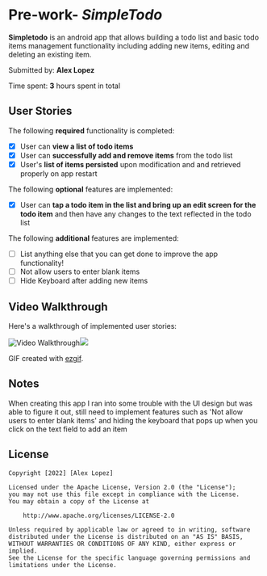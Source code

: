 # Pre-work- *SimpleTodo*

**Simpletodo** is an android app that allows building a todo list and basic todo items management functionality including adding new items, editing and deleting an existing item.

Submitted by: **Alex Lopez**

Time spent: **3** hours spent in total

## User Stories

The following **required** functionality is completed:

* [X] User can **view a list of todo items**
* [X] User can **successfully add and remove items** from the todo list
* [X] User's **list of items persisted** upon modification and and retrieved properly on app restart

The following **optional** features are implemented:

* [X] User can **tap a todo item in the list and bring up an edit screen for the todo item** and then have any changes to the text reflected in the todo list

The following **additional** features are implemented:

* [ ] List anything else that you can get done to improve the app functionality!
* [ ] Not allow users to enter blank items
* [ ] Hide Keyboard after adding new items

## Video Walkthrough

Here's a walkthrough of implemented user stories:

<img src='https://i.imgur.com/w3NQZKX.gif' title='Video Walkthrough' width='' alt='Video Walkthrough' /><img src="https://i.imgur.com/DnjY0se.gif"/>

GIF created with [ezgif](https://ezgif.com).

## Notes

When creating this app I ran into some trouble with the UI design but was able to figure it out, still need to
implement features such as 'Not allow users to enter blank items' and hiding the keyboard that pops up when you 
click on the text field to add an item

## License

    Copyright [2022] [Alex Lopez]

    Licensed under the Apache License, Version 2.0 (the "License");
    you may not use this file except in compliance with the License.
    You may obtain a copy of the License at

        http://www.apache.org/licenses/LICENSE-2.0

    Unless required by applicable law or agreed to in writing, software
    distributed under the License is distributed on an "AS IS" BASIS,
    WITHOUT WARRANTIES OR CONDITIONS OF ANY KIND, either express or implied.
    See the License for the specific language governing permissions and
    limitations under the License.
